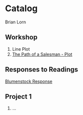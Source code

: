 # Catalog

Brian Lorn

## Workshop

1. Line Plot
2. [The Path of a Salesman - Plot](https://github.com/Brian-Lorn/workshop/blob/master/The%20Path%20of%20a%20Salesman.png)

## Responses to Readings

[Blumenstock Response](https://github.com/Brian-Lorn/workshop/blob/master/blumenstock.md)

## Project 1

1. ...
